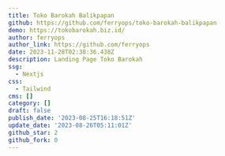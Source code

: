 ```yaml
---
title: Toko Barokah Balikpapan
github: https://github.com/ferryops/toko-barokah-balikpapan
demo: https://tokobarokah.biz.id/
author: ferryops
author_link: https://github.com/ferryops
date: 2023-11-28T02:38:36.438Z
description: Landing Page Toko Barokah
ssg:
  - Nextjs
css:
  - Tailwind
cms: []
category: []
draft: false
publish_date: '2023-08-25T16:18:51Z'
update_date: '2023-08-26T05:11:01Z'
github_star: 2
github_fork: 0
---
```

